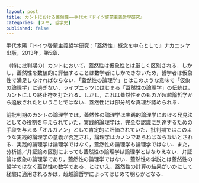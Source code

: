 ```yaml
---
layout: post
title: カントにおける蓋然性——手代木『ドイツ啓蒙主義哲学研究』
categories: [メモ, 哲学史]
published: false
---
```


手代木陽『ドイツ啓蒙主義哲学研究：「蓋然性」概念を中心として』ナカニシヤ出版，2013年，第5章．

（特に批判期の）カントにおいて，蓋然性は仮象性とは厳しく区別される．しかし，蓋然性を数値的に評価することは数学者にしかできないため，哲学者は仮象性で満足しなければならない．「蓋然性の論理学」とはこのような意味で「仮象の論理学」に過ぎない．ライプニッツにはじまる「蓋然性の論理学」の伝統は，カントにより終止符を打たれる．しかし，これは蓋然性そのものが超越論哲学から追放されたということではない．蓋然性には部分的な真理が認められる．

前批判期のカントの論理学では，蓋然性の論理学は実践的論理学における発見法としての役割を与えられていた．実践的論理学は，完全な認識に到達するための手段を与える「オルガノン」として肯定的に評価されていた．批判期ではこのような実践的論理学の意義が否定され，論理学はカノンであらねばならないとされる．実践的論理学は論理学ではなく，蓋然性の論理学も論理学ではない．また，分析論／弁証論の区別によっても蓋然性の論理学は論理学とはなりえない．弁証論は仮象の論理学であり，蓋然性の論理学ではない．蓋然性の学説とは蓋然性の哲学ではなく蓋然性の数学である．とはいえ，蓋然性の計算の結果がいかにして経験に適用されるかは，超越論哲学によってはじめて明らかとなる．
